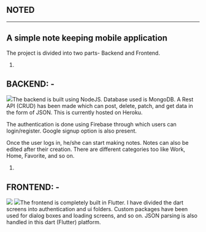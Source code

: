 ## NOTED

--------------------------------------------------------------------------------------------------

## A simple note keeping mobile application

The project is divided into two parts- Backend and Frontend.

1.
## **BACKEND: -**

![](RackMultipart20210810-4-2fglxk_html_a2dcccaf62b74ed1.jpg)The backend is built using NodeJS. Database used is MongoDB. A Rest API (CRUD) has been made which can post, delete, patch, and get data in the form of JSON. This is currently hosted on Heroku.

The authentication is done using Firebase through which users can login/register. Google signup option is also present.

Once the user logs in, he/she can start making notes. Notes can also be edited after their creation. There are different categories too like Work, Home, Favorite, and so on.

1.
## **FRONTEND: -**

![](RackMultipart20210810-4-2fglxk_html_95252116e45bb63d.jpg) ![](RackMultipart20210810-4-2fglxk_html_c6470397d4d98ec5.jpg)The frontend is completely built in Flutter. I have divided the dart screens into authentication and ui folders. Custom packages have been used for dialog boxes and loading screens, and so on. JSON parsing is also handled in this dart (Flutter) platform.
